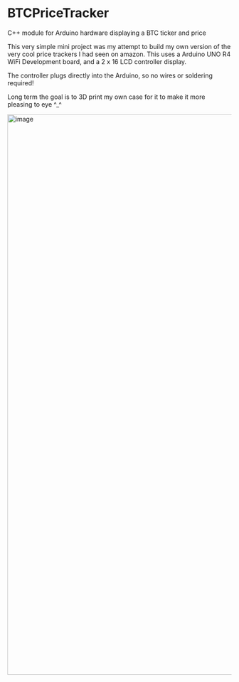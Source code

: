 # BTCPriceTracker
C++ module for Arduino hardware displaying a BTC ticker and price

This very simple mini project was my attempt to build my own version of the very cool price trackers I had seen on amazon.
This uses a Arduino UNO R4 WiFi Development board, and a 2 x 16 LCD controller display.

The controller plugs directly into the Arduino, so no wires or soldering required!

Long term the goal is to 3D print my own case for it to make it more pleasing to eye ^_^

<img width="2048" height="1261" alt="image" src="https://github.com/user-attachments/assets/373673de-e0ce-436b-a5f3-89e4a8506528" />
